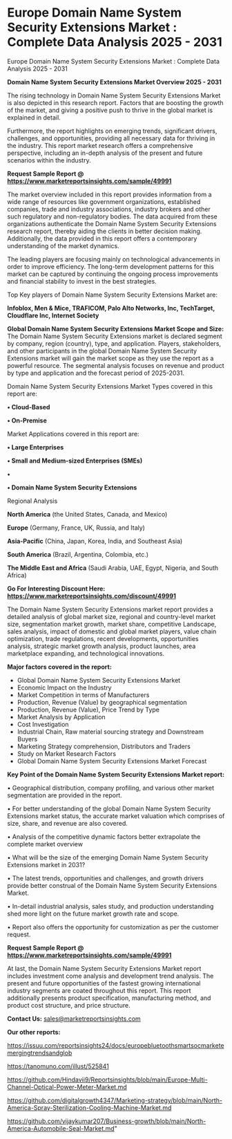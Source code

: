 # Europe Domain Name System Security Extensions Market : Complete Data Analysis 2025 - 2031
 Europe Domain Name System Security Extensions Market : Complete Data Analysis 2025 - 2031

<Strong> Domain Name System Security Extensions Market Overview 2025 - 2031</strong>

The rising technology in Domain Name System Security Extensions Market is also depicted in this research report. Factors that are boosting the growth of the market, and giving a positive push to thrive in the global market is explained in detail.

Furthermore, the report highlights on emerging trends, significant drivers, challenges, and opportunities, providing all necessary data for thriving in the industry. This report market research offers a comprehensive perspective, including an in-depth analysis of the present and future scenarios within the industry.

<strong>Request Sample Report @ <a href=https://www.marketreportsinsights.com/sample/49991>https://www.marketreportsinsights.com/sample/49991</a></strong>

The market overview included in this report provides information from a wide range of resources like government organizations, established companies, trade and industry associations, industry brokers and other such regulatory and non-regulatory bodies. The data acquired from these organizations authenticate the Domain Name System Security Extensions research report, thereby aiding the clients in better decision making. Additionally, the data provided in this report offers a contemporary understanding of the market dynamics.

The leading players are focusing mainly on technological advancements in order to improve efficiency. The long-term development patterns for this market can be captured by continuing the ongoing process improvements and financial stability to invest in the best strategies.

Top Key players of Domain Name System Security Extensions Market are:

<strong>Infoblox, Men & Mice, TRAFICOM, Palo Alto Networks, Inc, TechTarget, Cloudflare Inc, Internet Society</strong>

<strong><b>Global Domain Name System Security Extensions Market Scope and Size:</b></strong>
The Domain Name System Security Extensions market is declared segment by company, region (country), type, and application. Players, stakeholders, and other participants in the global Domain Name System Security Extensions market will gain the market scope as they use the report as a powerful resource. The segmental analysis focuses on revenue and product by type and application and the forecast period of 2025-2031.

Domain Name System Security Extensions Market Types covered in this report are:

<strong>•  Cloud-Based

•  On-Premise</strong>

Market Applications covered in this report are:

<strong>•  Large Enterprises

•  Small and Medium-sized Enterprises (SMEs)

•  

•  Domain Name System Security Extensions</strong> 

Regional Analysis

<strong>North America</strong> (the United States, Canada, and Mexico)

<strong>Europe</strong> (Germany, France, UK, Russia, and Italy)

<strong>Asia-Pacific</strong> (China, Japan, Korea, India, and Southeast Asia)

<strong>South America</strong> (Brazil, Argentina, Colombia, etc.)

<strong>The Middle East and Africa</strong> (Saudi Arabia, UAE, Egypt, Nigeria, and South Africa)

<strong>Go For Interesting Discount Here: <a href=https://www.marketreportsinsights.com/discount/49991>https://www.marketreportsinsights.com/discount/49991</a></strong>

The Domain Name System Security Extensions market report provides a detailed analysis of global market size, regional and country-level market size, segmentation market growth, market share, competitive Landscape, sales analysis, impact of domestic and global market players, value chain optimization, trade regulations, recent developments, opportunities analysis, strategic market growth analysis, product launches, area marketplace expanding, and technological innovations.

<strong><b>Major factors covered in the report:</b></strong>
<ul>
  <li>Global Domain Name System Security Extensions Market </li>
  <li>Economic Impact on the Industry</li>
  <li>Market Competition in terms of Manufacturers</li>
  <li>Production, Revenue (Value) by geographical segmentation</li>
  <li>Production, Revenue (Value), Price Trend by Type</li>
  <li>Market Analysis by Application</li>
  <li>Cost Investigation</li>
  <li>Industrial Chain, Raw material sourcing strategy and Downstream Buyers</li>
  <li>Marketing Strategy comprehension, Distributors and Traders</li>
  <li>Study on Market Research Factors</li>
  <li>Global Domain Name System Security Extensions Market Forecast</li>
</ul>

<strong><b>Key Point of the Domain Name System Security Extensions Market report:</b></strong>

• Geographical distribution, company profiling, and various other market segmentation are provided in the report.

• For better understanding of the global Domain Name System Security Extensions market status, the accurate market valuation which comprises of size, share, and revenue are also covered.

• Analysis of the competitive dynamic factors better extrapolate the complete market overview

• What will be the size of the emerging Domain Name System Security Extensions market in 2031?

• The latest trends, opportunities and challenges, and growth drivers provide better construal of the Domain Name System Security Extensions Market.

• In-detail industrial analysis, sales study, and production understanding shed more light on the future market growth rate and scope.

• Report also offers the opportunity for customization as per the customer request.

<strong>Request Sample Report @ <a href=https://www.marketreportsinsights.com/sample/49991>https://www.marketreportsinsights.com/sample/49991</a></strong>

At last, the Domain Name System Security Extensions Market report includes investment come analysis and development trend analysis. The present and future opportunities of the fastest growing international industry segments are coated throughout this report. This report additionally presents product specification, manufacturing method, and product cost structure, and price structure.

<strong>Contact Us:</strong>
sales@marketreportsinsights.com

<strong>Our other reports:</strong>

<a href=https://issuu.com/reportsinsights24/docs/europebluetoothsmartsocmarketemergingtrendsandglob>https://issuu.com/reportsinsights24/docs/europebluetoothsmartsocmarketemergingtrendsandglob</a>

<a href=https://tanomuno.com/illust/525841>https://tanomuno.com/illust/525841</a>

<a href=https://github.com/Hindavii9/Reportsinsights/blob/main/Europe-Multi-Channel-Optical-Power-Meter-Market.md>https://github.com/Hindavii9/Reportsinsights/blob/main/Europe-Multi-Channel-Optical-Power-Meter-Market.md</a>

<a href=https://github.com/digitalgrowth4347/Marketing-strategy/blob/main/North-America-Spray-Sterilization-Cooling-Machine-Market.md>https://github.com/digitalgrowth4347/Marketing-strategy/blob/main/North-America-Spray-Sterilization-Cooling-Machine-Market.md</a>

<a href=https://github.com/vijaykumar207/Business-growth/blob/main/North-America-Automobile-Seal-Market.md>https://github.com/vijaykumar207/Business-growth/blob/main/North-America-Automobile-Seal-Market.md</a>"
